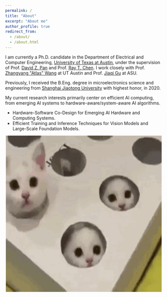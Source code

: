 ```yaml
---
permalink: /
title: "About"
excerpt: "About me"
author_profile: true
redirect_from: 
  - /about/
  - /about.html
---
```


I am currently a Ph.D. candidate in the Department of Electrical and Computer Engineering, [University of Texas at Austin](https://www.utexas.edu/), under the supervision of Prof. [David Z. Pan](http://www.ece.utexas.edu/~dpan/) and Prof. [Ray T. Chen](http://www.mrc.utexas.edu/people/faculty/ray-chen).
I work closely with Prof. [Zhangyang "Atlas" Wang](https://express.adobe.com/page/CAdrFMJ9QeI2y/) at UT Austin and Prof. [Jiaqi Gu](http://www.jqgu.net/) at ASU.

Previously, I received the B.Eng. degree in microelectronics science and engineering from [Shanghai Jiaotong University](https://en.sjtu.edu.cn/) with highest honor, in 2020.

My current research interests primarily center on efficient AI computing, from emerging AI systems to hardware-aware/system-aware AI algorithms.
* Hardware-Software Co-Design for Emerging AI Hardware and Computing Systems.
* Efficient Training and Inference Techniques for Vision Models and Large-Scale Foundation Models.

<div align=center>
<img src="../images/justforfun_2.gif" height="500" width="500" />
</div>
